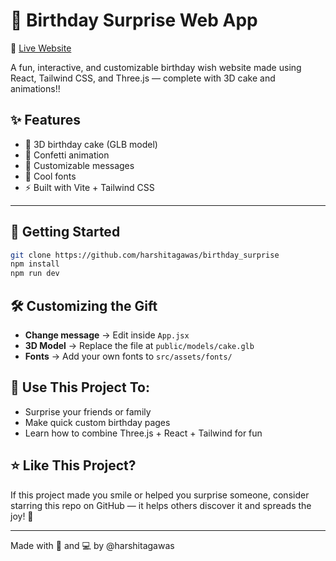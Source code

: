 # 🎁 Birthday Surprise Web App  
🔗 [Live Website](https://birthday-surprise-website.netlify.app/)

A fun, interactive, and customizable birthday wish website made using React, Tailwind CSS, and Three.js — complete with 3D cake and animations!!

## ✨ Features

- 🧁 3D birthday cake (GLB model)
- 🎊 Confetti animation
- 💬 Customizable messages
- 💖 Cool fonts
- ⚡ Built with Vite + Tailwind CSS

---

## 🚀 Getting Started

```bash
git clone https://github.com/harshitagawas/birthday_surprise
npm install
npm run dev
```

## 🛠️ Customizing the Gift

- **Change message** → Edit inside `App.jsx`
- **3D Model** → Replace the file at `public/models/cake.glb`
- **Fonts** → Add your own fonts to `src/assets/fonts/`

## 🎉 Use This Project To:

- Surprise your friends or family
- Make quick custom birthday pages
- Learn how to combine Three.js + React + Tailwind for fun

## ⭐ Like This Project?

If this project made you smile or helped you surprise someone, consider starring this repo on GitHub — it helps others discover it and spreads the joy! 💜

---

Made with 🎂 and 💻 by @harshitagawas
